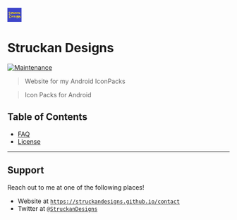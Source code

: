 <a href="https://struckandesigns.github.io/"><img src="https://raw.githubusercontent.com/StruckanDesigns/struckandesigns.github.io/master/images/icon.jpg" title="StruckanDesigns" alt="FVCproductions"></a>


# Struckan Designs

[![Maintenance](https://img.shields.io/badge/Maintained%3F-yes-green.svg)](https://github.com/StruckanDesigns/struckandesigns.github.io)

> Website for my Android IconPacks

> Icon Packs for Android


## Table of Contents

- [FAQ](#faq)
- [License](#license)

---

## Support

Reach out to me at one of the following places!

- Website at <a href="https://struckandesigns.github.io/contact" target="_blank">`https://struckandesigns.github.io/contact`</a>
- Twitter at <a href="https://twitter.com/StruckanDesigns" target="_blank">`@StruckanDesigns`</a>
